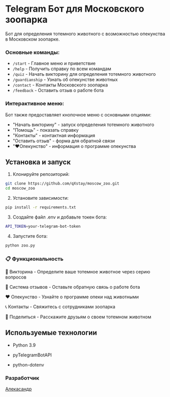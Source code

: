 # Telegram Бот для Московского зоопарка

Бот для определения тотемного животного с возможностью опекунства в Московском зоопарке.

### Основные команды:
- `/start` - Главное меню и приветствие
- `/help` - Получить справку по всем командам
- `/quiz` - Начать викторину для определения тотемного животного
- `/guardianship` - Узнать об опекунстве животных
- `/contact` - Контакты Московского зоопарка
- `/feedback` - Оставить отзыв о работе бота

### Интерактивное меню:
Бот также предоставляет кнопочное меню с основными опциями:
- "Начать викторину" - запуск определения тотемного животного
- "Помощь" - показать справку
- "Контакты" - контактная информация
- "Оставить отзыв" - форма для обратной связи
- "❤️Опекунство" - информация о программе опекунства


## Установка и запуск

1. Клонируйте репозиторий:
```bash
git clone https://github.com/qXstay/moscow_zoo.git
cd moscow_zoo
```

2. Установите зависимости:
```bash
pip install -r requirements.txt
```

3. Создайте файл .env и добавьте токен бота:
```bash
API_TOKEN=your-telegram-bot-token
```

4. Запустите бота:
```bash
python zoo.py
```

### 📋 Функциональность
🐾 Викторина - Определите ваше тотемное животное через серию вопросов

📝 Система отзывов - Оставьте обратную связь о работе бота

❤️ Опекунство - Узнайте о программе опеки над животными

📞 Контакты - Свяжитесь с сотрудниками зоопарка

📢 Поделиться - Расскажите друзьям о своем тотемном животном

## Используемые технологии
- Python 3.9

- pyTelegramBotAPI

- python-dotenv


### Разработчик

[Алекасандр](https://t.me/qxstay) 
